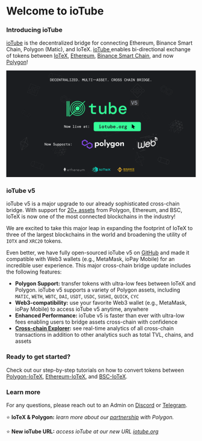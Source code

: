 # Welcome to ioTube

### **Introducing ioTube**

[ioTube](https://iotube.org) is the decentralized bridge for connecting Ethereum, Binance Smart Chain, Polygon (Matic), and IoTeX. [ioTube ](https://iotube.org)enables bi-directional exchange of tokens between [IoTeX](https://iotex), [Ethereum](https://ethereum.org), [Binance Smart Chain](https://www.binance.org/en/smartChain), and now [Polygon](https://polygon.technology)!&#x20;

![](.gitbook/assets/image.png)

### ioTube v5

ioTube v5 is a major upgrade to our already sophisticated cross-chain bridge. With support for [20+ assets](https://tube.iotex.io/assets) from Polygon, Ethereum, and BSC, IoTeX is now one of the most connected blockchains in the industry!&#x20;

We are excited to take this major leap in expanding the footprint of IoTeX to three of the largest blockchains in the world and broadening the utility of `IOTX` and `XRC20` tokens.

Even better, we have fully open-sourced ioTube v5 on [GitHub](https://github.com/iotexproject/ioTube) and made it compatible with Web3 wallets (e.g., MetaMask, ioPay Mobile) for an incredible user experience. This major cross-chain bridge update includes the following features:

* **Polygon Support:** transfer tokens with ultra-low fees between IoTeX and Polygon. ioTube v5 supports a variety of Polygon assets, including `MATIC`, `WETH`, `WBTC`, `DAI`, `USDT`, `USDC`, `SUSHI`, `QUICK`, `CYC`
* **Web3-compatibility:** use your favorite Web3 wallet (e.g., MetaMask, ioPay Mobile) to access ioTube v5 anytime, anywhere
* **Enhanced Performance:** ioTube v5 is faster than ever with ultra-low fees enabling users to bridge assets cross-chain with confidence
* [**Cross-chain Explorer**](https://tube.iotex.io/explorer#iotex)**:** see real-time analytics of all cross-chain transactions in addition to other analytics such as total TVL, chains, and assets

### **Ready to get started?**&#x20;

Check out our step-by-step tutorials on how to convert tokens between [Polygon-IoTeX](https://community.iotex.io/t/iotube-tutorial-cross-transfer-tokens-between-polygon-and-iotex/2735), [Ethereum-IoTeX](https://community.iotex.io/t/iotube-tutorial-moving-tokens-between-ethereum-and-iotex/1452), and [BSC-IoTeX](https://community.iotex.io/t/iotube-tutorial-moving-tokens-between-binance-smart-chain-and-iotex/2218).&#x20;

### Learn more

For any questions, please reach out to an Admin on [Discord](https://iotex.io/devdiscord) or [Telegram](https://t.me/IoTeXGroup).

⭐️ **IoTeX & Polygon:** _learn more about our_ [_partnership_](https://iotex.medium.com/iotex-polygon-matic-partner-for-real-world-nfts-on-opensea-cross-chain-bridge-8506e5e23773) _with Polygon._

⭐ **New ioTube URL:** _access ioTube at our new URL_ [_iotube.org_](https://iotube.org)
